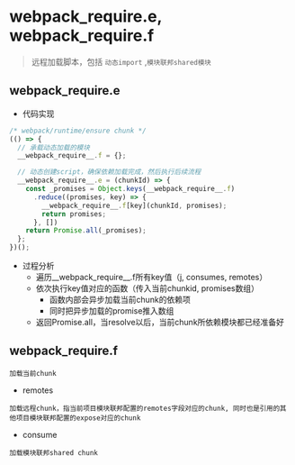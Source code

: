 # __webpack_require__.e, __webpack_require__.f
> 远程加载脚本，包括 `动态import` ,`模块联邦shared模块` 

## __webpack_require__.e
- 代码实现
```js
/* webpack/runtime/ensure chunk */
(() => {
  // 承载动态加载的模块
  __webpack_require__.f = {};

  // 动态创建script，确保依赖加载完成，然后执行后续流程
  __webpack_require__.e = (chunkId) => {
    const _promises = Object.keys(__webpack_require__.f)
      .reduce((promises, key) => {
        __webpack_require__.f[key](chunkId, promises);
        return promises;
      }, [])
    return Promise.all(_promises);
  };
})();
```

- 过程分析
  - 遍历__webpack_require__.f所有key值（j, consumes, remotes）
  - 依次执行key值对应的函数（传入当前chunkid, promises数组）
    - 函数内部会异步加载当前chunk的依赖项
    - 同时把异步加载的promise推入数组
  - 返回Promise.all，当resolve以后，当前chunk所依赖模块都已经准备好

## __webpack_require__.f
```
加载当前chunk
```

- remotes
```
加载远程chunk，指当前项目模块联邦配置的remotes字段对应的chunk, 同时也是引用的其他项目模块联邦配置的expose对应的chunk
```

- consume
```
加载模块联邦shared chunk
```
